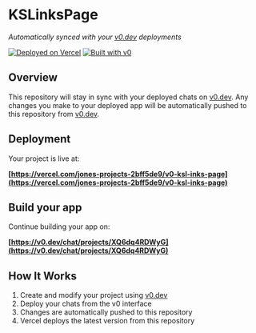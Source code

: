 # KSLinksPage

*Automatically synced with your [v0.dev](https://v0.dev) deployments*

[![Deployed on Vercel](https://img.shields.io/badge/Deployed%20on-Vercel-black?style=for-the-badge&logo=vercel)](https://vercel.com/jones-projects-2bff5de9/v0-ksl-inks-page)
[![Built with v0](https://img.shields.io/badge/Built%20with-v0.dev-black?style=for-the-badge)](https://v0.dev/chat/projects/XQ6dq4RDWyG)

## Overview

This repository will stay in sync with your deployed chats on [v0.dev](https://v0.dev).
Any changes you make to your deployed app will be automatically pushed to this repository from [v0.dev](https://v0.dev).

## Deployment

Your project is live at:

**[https://vercel.com/jones-projects-2bff5de9/v0-ksl-inks-page](https://vercel.com/jones-projects-2bff5de9/v0-ksl-inks-page)**

## Build your app

Continue building your app on:

**[https://v0.dev/chat/projects/XQ6dq4RDWyG](https://v0.dev/chat/projects/XQ6dq4RDWyG)**

## How It Works

1. Create and modify your project using [v0.dev](https://v0.dev)
2. Deploy your chats from the v0 interface
3. Changes are automatically pushed to this repository
4. Vercel deploys the latest version from this repository